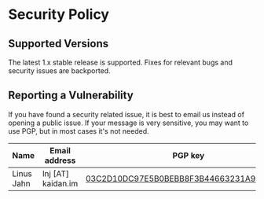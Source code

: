 <!--
SPDX-FileCopyrightText: 2022 Linus Jahn <lnj@kaidan.im>

SPDX-License-Identifier: CC0-1.0
-->

# Security Policy

## Supported Versions

The latest 1.x stable release is supported. Fixes for relevant bugs and
security issues are backported.

## Reporting a Vulnerability

If you have found a security related issue, it is best to email us instead of
opening a public issue.
If your message is very sensitive, you may want to use PGP, but in most cases
it's not needed.

| Name       | Email address      | PGP key                                             |
| ---------- | ------------------ | --------------------------------------------------- |
| Linus Jahn | lnj [AT] kaidan.im | [03C2D10DC97E5B0BEBB8F3B44663231A91A1E27B][pgp-lnj] |


[pgp-lnj]: https://keys.openpgp.org/vks/v1/by-fingerprint/03C2D10DC97E5B0BEBB8F3B44663231A91A1E27B
